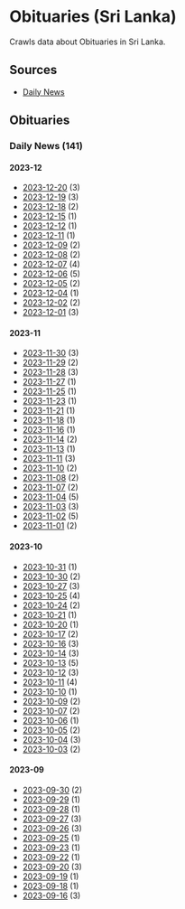 # Obituaries (Sri Lanka)

Crawls data about Obituaries in Sri Lanka.

## Sources

* [Daily News](https://www.dailynews.lk)

## Obituaries

### Daily News (141)

#### 2023-12

* [2023-12-20](data/daily-news/2023-12-20.json) (3)
* [2023-12-19](data/daily-news/2023-12-19.json) (3)
* [2023-12-18](data/daily-news/2023-12-18.json) (2)
* [2023-12-15](data/daily-news/2023-12-15.json) (1)
* [2023-12-12](data/daily-news/2023-12-12.json) (1)
* [2023-12-11](data/daily-news/2023-12-11.json) (1)
* [2023-12-09](data/daily-news/2023-12-09.json) (2)
* [2023-12-08](data/daily-news/2023-12-08.json) (2)
* [2023-12-07](data/daily-news/2023-12-07.json) (4)
* [2023-12-06](data/daily-news/2023-12-06.json) (5)
* [2023-12-05](data/daily-news/2023-12-05.json) (2)
* [2023-12-04](data/daily-news/2023-12-04.json) (1)
* [2023-12-02](data/daily-news/2023-12-02.json) (2)
* [2023-12-01](data/daily-news/2023-12-01.json) (3)

#### 2023-11

* [2023-11-30](data/daily-news/2023-11-30.json) (3)
* [2023-11-29](data/daily-news/2023-11-29.json) (2)
* [2023-11-28](data/daily-news/2023-11-28.json) (3)
* [2023-11-27](data/daily-news/2023-11-27.json) (1)
* [2023-11-25](data/daily-news/2023-11-25.json) (1)
* [2023-11-23](data/daily-news/2023-11-23.json) (1)
* [2023-11-21](data/daily-news/2023-11-21.json) (1)
* [2023-11-18](data/daily-news/2023-11-18.json) (1)
* [2023-11-16](data/daily-news/2023-11-16.json) (1)
* [2023-11-14](data/daily-news/2023-11-14.json) (2)
* [2023-11-13](data/daily-news/2023-11-13.json) (1)
* [2023-11-11](data/daily-news/2023-11-11.json) (3)
* [2023-11-10](data/daily-news/2023-11-10.json) (2)
* [2023-11-08](data/daily-news/2023-11-08.json) (2)
* [2023-11-07](data/daily-news/2023-11-07.json) (2)
* [2023-11-04](data/daily-news/2023-11-04.json) (5)
* [2023-11-03](data/daily-news/2023-11-03.json) (3)
* [2023-11-02](data/daily-news/2023-11-02.json) (5)
* [2023-11-01](data/daily-news/2023-11-01.json) (2)

#### 2023-10

* [2023-10-31](data/daily-news/2023-10-31.json) (1)
* [2023-10-30](data/daily-news/2023-10-30.json) (2)
* [2023-10-27](data/daily-news/2023-10-27.json) (3)
* [2023-10-25](data/daily-news/2023-10-25.json) (4)
* [2023-10-24](data/daily-news/2023-10-24.json) (2)
* [2023-10-21](data/daily-news/2023-10-21.json) (1)
* [2023-10-20](data/daily-news/2023-10-20.json) (1)
* [2023-10-17](data/daily-news/2023-10-17.json) (2)
* [2023-10-16](data/daily-news/2023-10-16.json) (3)
* [2023-10-14](data/daily-news/2023-10-14.json) (3)
* [2023-10-13](data/daily-news/2023-10-13.json) (5)
* [2023-10-12](data/daily-news/2023-10-12.json) (3)
* [2023-10-11](data/daily-news/2023-10-11.json) (4)
* [2023-10-10](data/daily-news/2023-10-10.json) (1)
* [2023-10-09](data/daily-news/2023-10-09.json) (2)
* [2023-10-07](data/daily-news/2023-10-07.json) (2)
* [2023-10-06](data/daily-news/2023-10-06.json) (1)
* [2023-10-05](data/daily-news/2023-10-05.json) (2)
* [2023-10-04](data/daily-news/2023-10-04.json) (3)
* [2023-10-03](data/daily-news/2023-10-03.json) (2)

#### 2023-09

* [2023-09-30](data/daily-news/2023-09-30.json) (2)
* [2023-09-29](data/daily-news/2023-09-29.json) (1)
* [2023-09-28](data/daily-news/2023-09-28.json) (1)
* [2023-09-27](data/daily-news/2023-09-27.json) (3)
* [2023-09-26](data/daily-news/2023-09-26.json) (3)
* [2023-09-25](data/daily-news/2023-09-25.json) (1)
* [2023-09-23](data/daily-news/2023-09-23.json) (1)
* [2023-09-22](data/daily-news/2023-09-22.json) (1)
* [2023-09-20](data/daily-news/2023-09-20.json) (3)
* [2023-09-19](data/daily-news/2023-09-19.json) (1)
* [2023-09-18](data/daily-news/2023-09-18.json) (1)
* [2023-09-16](data/daily-news/2023-09-16.json) (3)
